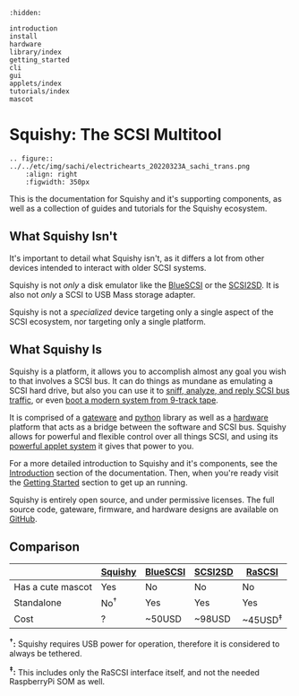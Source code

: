 ```{toctree}
:hidden:

introduction
install
hardware
library/index
getting_started
cli
gui
applets/index
tutorials/index
mascot
```
# Squishy: The SCSI Multitool

```{eval-rst}
.. figure:: ../../etc/img/sachi/electrichearts_20220323A_sachi_trans.png
	:align: right
	:figwidth: 350px
```

This is the documentation for Squishy and it's supporting components, as well as a collection of guides and tutorials for the Squishy ecosystem.


## What Squishy Isn't

It's important to detail what Squishy isn't, as it differs a lot from other devices intended to interact with older SCSI systems.

Squishy is not *only* a disk emulator like the [BlueSCSI](https://scsi.blue/) or the [SCSI2SD](https://www.codesrc.com/mediawiki/index.php?title=SCSI2SD). It is also not *only* a SCSI to USB Mass storage adapter.

Squishy is not a *specialized* device targeting only a single aspect of the SCSI ecosystem, nor targeting only a single platform.

## What Squishy Is

Squishy is a platform, it allows you to accomplish almost any goal you wish to that involves a SCSI bus. It can do things as mundane as emulating a SCSI hard drive, but also you can use it to [sniff, analyze, and reply SCSI bus traffic](./applets/analyzer.md), or even [boot a modern system from 9-track tape](./applets/taperipper.md). 

It is comprised of a [gateware](./library/gateware/index.md) and [python](./library/python/index.md) library as well as a [hardware](./hardware.md) platform that acts as a bridge between the software and SCSI bus. Squishy allows for powerful and flexible control over all things SCSI, and using its [powerful applet system](./applets/index.md) it gives that power to you.


For a more detailed introduction to Squishy and it's components, see the [Introduction](./introduction.md) section of the documentation. Then, when you're ready visit the [Getting Started](./getting_started.md) section to get up an running.

Squishy is entirely open source, and under permissive licenses. The full source code, gateware, firmware, and hardware designs are available on [GitHub](https://github.com/lethalbit/squishy).

## Comparison

|                       | [Squishy](https://scsi.moe) | [BlueSCSI](https://scsi.blue/) | [SCSI2SD](https://www.codesrc.com/mediawiki/index.php/SCSI2SD) | [RaSCSI](https://github.com/akuker/RASCSI) |
|-----------------------|---------|----------|---------|--------|
| Has a cute mascot     | Yes     | No       | No      | No     |
| Standalone            | No<sup>†</sup> | Yes | Yes | Yes |
| Cost                  | ?       | ~50USD   | ~98USD  | ~45USD<sup>‡</sup> |

**<sup>†</sup>:** Squishy requires USB power for operation, therefore it is considered to always be tethered.

**<sup>‡</sup>:** This includes only the RaSCSI interface itself, and not the needed RaspberryPi SOM as well.
